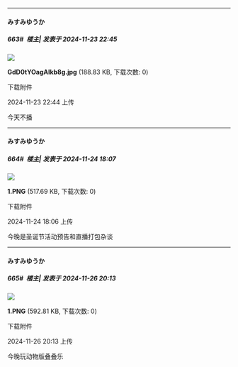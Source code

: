 ﻿
*****

####  みすみゆうか  
##### 663#         楼主| 发表于 2024-11-23 22:45

<img src="https://img.saraba1st.com/forum/202411/23/224456z4zg33fdnritffgy.jpg" referrerpolicy="no-referrer">

<strong>GdD0tYOagAIkb8g.jpg</strong> (188.83 KB, 下载次数: 0)

下载附件

2024-11-23 22:44 上传

今天不播


*****

####  みすみゆうか  
##### 664#         楼主| 发表于 2024-11-24 18:07

<img src="https://img.saraba1st.com/forum/202411/24/180626bt0hf8befn06arrh.png" referrerpolicy="no-referrer">

<strong>1.PNG</strong> (517.69 KB, 下载次数: 0)

下载附件

2024-11-24 18:06 上传

今晚是圣诞节活动预告和直播打包杂谈


*****

####  みすみゆうか  
##### 665#         楼主| 发表于 2024-11-26 20:13

<img src="https://img.saraba1st.com/forum/202411/26/201308izyywiwqldvcccjd.png" referrerpolicy="no-referrer">

<strong>1.PNG</strong> (592.81 KB, 下载次数: 0)

下载附件

2024-11-26 20:13 上传

今晚玩动物版叠叠乐

